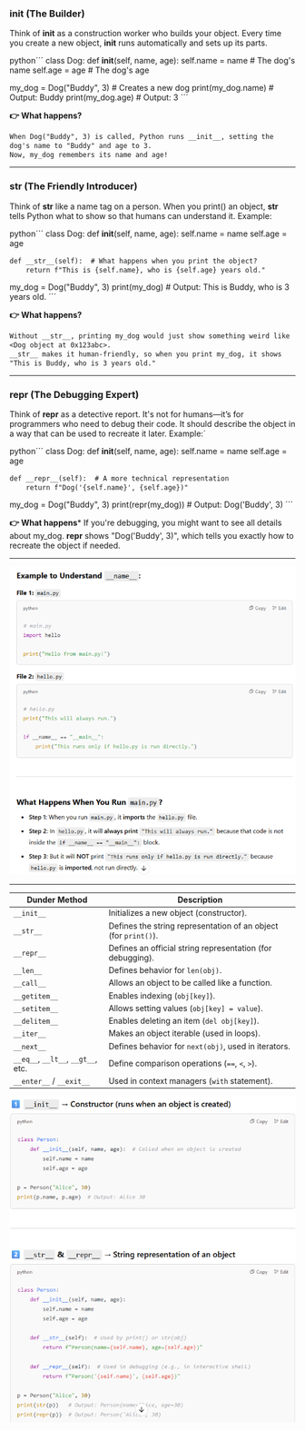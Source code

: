 ### __init__ (The Builder)

Think of __init__ as a construction worker who builds your object. Every time you create a new object, __init__ runs automatically and sets up its parts.

python´´´
class Dog:
    def __init__(self, name, age):
        self.name = name  # The dog's name
        self.age = age    # The dog's age

my_dog = Dog("Buddy", 3)  # Creates a new dog
print(my_dog.name)  # Output: Buddy
print(my_dog.age)   # Output: 3
´´´

**👉 What happens?**

    When Dog("Buddy", 3) is called, Python runs __init__, setting the dog's name to "Buddy" and age to 3.
    Now, my_dog remembers its name and age!

---

### __str__ (The Friendly Introducer)

Think of __str__ like a name tag on a person. When you print() an object, __str__ tells Python what to show so that humans can understand it.
Example:

python´´´
class Dog:
    def __init__(self, name, age):
        self.name = name
        self.age = age

    def __str__(self):  # What happens when you print the object?
        return f"This is {self.name}, who is {self.age} years old."

my_dog = Dog("Buddy", 3)
print(my_dog)  # Output: This is Buddy, who is 3 years old.
´´´

**👉 What happens?**

    Without __str__, printing my_dog would just show something weird like <Dog object at 0x123abc>.
    __str__ makes it human-friendly, so when you print my_dog, it shows "This is Buddy, who is 3 years old."

---

### __repr__ (The Debugging Expert)

Think of __repr__ as a detective report. It's not for humans—it’s for programmers who need to debug their code. It should describe the object in a way that can be used to recreate it later.
Example:´

python´´´
class Dog:
    def __init__(self, name, age):
        self.name = name
        self.age = age

    def __repr__(self):  # A more technical representation
        return f"Dog('{self.name}', {self.age})"

my_dog = Dog("Buddy", 3)
print(repr(my_dog))  # Output: Dog('Buddy', 3)
´´´

**👉 What happens***
    If you're debugging, you might want to see all details about my_dog.
    __repr__ shows "Dog('Buddy', 3)", which tells you exactly how to recreate the object if needed.

---

![alt text](image-1.png)

---

| Dunder Method        | Description                                          |
|----------------------|------------------------------------------------------|
| `__init__`          | Initializes a new object (constructor).               |
| `__str__`           | Defines the string representation of an object (for `print()`). |
| `__repr__`          | Defines an official string representation (for debugging). |
| `__len__`           | Defines behavior for `len(obj)`.                      |
| `__call__`          | Allows an object to be called like a function.       |
| `__getitem__`       | Enables indexing (`obj[key]`).                       |
| `__setitem__`       | Allows setting values (`obj[key] = value`).          |
| `__delitem__`       | Enables deleting an item (`del obj[key]`).           |
| `__iter__`          | Makes an object iterable (used in loops).            |
| `__next__`          | Defines behavior for `next(obj)`, used in iterators. |
| `__eq__`, `__lt__`, `__gt__`, etc. | Define comparison operations (`==`, `<`, `>`). |
| `__enter__` / `__exit__` | Used in context managers (`with` statement). |


![alt text](image.png)